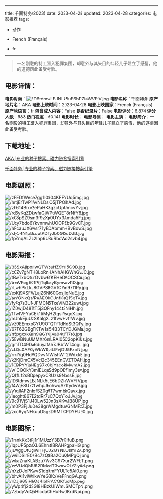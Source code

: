 
---
title: 千面特务(2023)
date: 2023-04-28
updated: 2023-04-28
categories: 电影推荐
tags:
- 动作

- French (Français)
- fr
---


> 一名刚毅的特工潜入犯罪集团，却意外与其头目的年轻儿子建立了感情，他的道德因此备受考验。

## **电影详情**：

**电影封面**：<img src="https://image.tmdb.org/t/p/w200/lD6tdmwLEJNLk5uE6bDZlaWVFfV.jpg" alt="/lD6tdmwLEJNLk5uE6bDZlaWVFfV.jpg" title="/lD6tdmwLEJNLk5uE6bDZlaWVFfV.jpg">
**电影名称**：千面特务
**原产地片名**：AKA
**电影上映时间**：2023-04-28
**电影上映国家**：French (Français)
**原产地语言**：fr
**包含成人内容**：False
**是否纪录片**：False
**电影评分**：6.874
**评分人数**：583
**热门程度**：60.141
**电影时长**：
**电影导演**：
**电影主演**：
**电影简介**：一名刚毅的特工潜入犯罪集团，却意外与其头目的年轻儿子建立了感情，他的道德因此备受考验。

## **下载地址**：
[AKA |专业的种子搜索、磁力链接搜索引擎](https://movie.amd794.com:2083/?search=AKA&ordering=&mode=match_phrase&page_size=10&page=1)

[千面特务 |专业的种子搜索、磁力链接搜索引擎](https://movie.amd794.com:2083/?search=%E5%8D%83%E9%9D%A2%E7%89%B9%E5%8A%A1&ordering=&mode=match_phrase&page_size=10&page=1)
 

## **电影剧照**：
<img src="https://image.tmdb.org/t/p/original/zPEDfWece7gg1I0904KFFVUq5mg.jpg" alt="/zPEDfWece7gg1I0904KFFVUq5mg.jpg" title="/zPEDfWece7gg1I0904KFFVUq5mg.jpg"><img src="https://image.tmdb.org/t/p/original/hrtjErTwP1AvNLDsIO5jTPOihAd.jpg" alt="/hrtjErTwP1AvNLDsIO5jTPOihAd.jpg" title="/hrtjErTwP1AvNLDsIO5jTPOihAd.jpg"><img src="https://image.tmdb.org/t/p/original/zh614Bixv2ePaHK8gzcUpUmcvYv.jpg" alt="/zh614Bixv2ePaHK8gzcUpUmcvYv.jpg" title="/zh614Bixv2ePaHK8gzcUpUmcvYv.jpg"><img src="https://image.tmdb.org/t/p/original/rd6yKqZDkwfaGjWPtWQET8rNfY8.jpg" alt="/rd6yKqZDkwfaGjWPtWQET8rNfY8.jpg" title="/rd6yKqZDkwfaGjWPtWQET8rNfY8.jpg"><img src="https://image.tmdb.org/t/p/original/x08pSZ9sm3f9zXp0UYx3Amda5Fg.jpg" alt="/x08pSZ9sm3f9zXp0UYx3Amda5Fg.jpg" title="/x08pSZ9sm3f9zXp0UYx3Amda5Fg.jpg"><img src="https://image.tmdb.org/t/p/original/Uxy7bdo6YkvnmwhUOOPZb9GvCF.jpg" alt="/Uxy7bdo6YkvnmwhUOOPZb9GvCF.jpg" title="/Uxy7bdo6YkvnmwhUOOPZb9GvCF.jpg"><img src="https://image.tmdb.org/t/p/original/hPcauJX6wsr71yBOAbmmHBvBowS.jpg" alt="/hPcauJX6wsr71yBOAbmmHBvBowS.jpg" title="/hPcauJX6wsr71yBOAbmmHBvBowS.jpg"><img src="https://image.tmdb.org/t/p/original/xly54N1pBzqutPDTyJb0Gl5uDJB.jpg" alt="/xly54N1pBzqutPDTyJb0Gl5uDJB.jpg" title="/xly54N1pBzqutPDTyJb0Gl5uDJB.jpg"><img src="https://image.tmdb.org/t/p/original/fpZnqALZc2Inp6U8uRbcWo2svb4.jpg" alt="/fpZnqALZc2Inp6U8uRbcWo2svb4.jpg" title="/fpZnqALZc2Inp6U8uRbcWo2svb4.jpg">

## **电影海报**：
<img src="https://image.tmdb.org/t/p/original/3BSxAjiporlwQTWzaHZ9Yrl5C9D.jpg" alt="/3BSxAjiporlwQTWzaHZ9Yrl5C9D.jpg" title="/3BSxAjiporlwQTWzaHZ9Yrl5C9D.jpg"><img src="https://image.tmdb.org/t/p/original/c0Zv7gNTH8LoRnHANhAHGWhGvJC.jpg" alt="/c0Zv7gNTH8LoRnHANhAHGWhGvJC.jpg" title="/c0Zv7gNTH8LoRnHANhAHGWhGvJC.jpg"><img src="https://image.tmdb.org/t/p/original/tBwTxbQturOvbw6fKEHeDAOCSCu.jpg" alt="/tBwTxbQturOvbw6fKEHeDAOCSCu.jpg" title="/tBwTxbQturOvbw6fKEHeDAOCSCu.jpg"><img src="https://image.tmdb.org/t/p/original/trmVFogE01PfjTqIbxyBymvavRD.jpg" alt="/trmVFogE01PfjTqIbxyBymvavRD.jpg" title="/trmVFogE01PfjTqIbxyBymvavRD.jpg"><img src="https://image.tmdb.org/t/p/original/rLwhPkLkJ8GVPSBGVfCYm97f1Py.jpg" alt="/rLwhPkLkJ8GVPSBGVfCYm97f1Py.jpg" title="/rLwhPkLkJ8GVPSBGVfCYm97f1Py.jpg"><img src="https://image.tmdb.org/t/p/original/exKj9XSFWLajZ6NI60Gxsj1qNuE.jpg" alt="/exKj9XSFWLajZ6NI60Gxsj1qNuE.jpg" title="/exKj9XSFWLajZ6NI60Gxsj1qNuE.jpg"><img src="https://image.tmdb.org/t/p/original/arYGNxQafPeAEObOJnfKsQ15qTv.jpg" alt="/arYGNxQafPeAEObOJnfKsQ15qTv.jpg" title="/arYGNxQafPeAEObOJnfKsQ15qTv.jpg"><img src="https://image.tmdb.org/t/p/original/fy7q7s3UNJFMCN5TxeViM322uwt.jpg" alt="/fy7q7s3UNJFMCN5TxeViM322uwt.jpg" title="/fy7q7s3UNJFMCN5TxeViM322uwt.jpg"><img src="https://image.tmdb.org/t/p/original/lZDwjD48TtT5j3QRny144t3NiHh.jpg" alt="/lZDwjD48TtT5j3QRny144t3NiHh.jpg" title="/lZDwjD48TtT5j3QRny144t3NiHh.jpg"><img src="https://image.tmdb.org/t/p/original/1TwIVFYuCEk1tiMyH2tqsIYsqcX.jpg" alt="/1TwIVFYuCEk1tiMyH2tqsIYsqcX.jpg" title="/1TwIVFYuCEk1tiMyH2tqsIYsqcX.jpg"><img src="https://image.tmdb.org/t/p/original/mJhkEjuUzSKalgXLz1fvwHvfrWv.jpg" alt="/mJhkEjuUzSKalgXLz1fvwHvfrWv.jpg" title="/mJhkEjuUzSKalgXLz1fvwHvfrWv.jpg"><img src="https://image.tmdb.org/t/p/original/vZ9EEmxpGYU9OTQTfTdNdSt3QPy.jpg" alt="/vZ9EEmxpGYU9OTQTfTdNdSt3QPy.jpg" title="/vZ9EEmxpGYU9OTQTfTdNdSt3QPy.jpg"><img src="https://image.tmdb.org/t/p/original/67T62GBgTKTw1sl54B3TCYDJGMa.jpg" alt="/67T62GBgTKTw1sl54B3TCYDJGMa.jpg" title="/67T62GBgTKTw1sl54B3TCYDJGMa.jpg"><img src="https://image.tmdb.org/t/p/original/n5pgxxkQrh9QGY0jXa94tjfT7t8.jpg" alt="/n5pgxxkQrh9QGY0jXa94tjfT7t8.jpg" title="/n5pgxxkQrh9QGY0jXa94tjfT7t8.jpg"><img src="https://image.tmdb.org/t/p/original/5BwBNuUMMXr6mLRAI05C2opKiUs.jpg" alt="/5BwBNuUMMXr6mLRAI05C2opKiUs.jpg" title="/5BwBNuUMMXr6mLRAI05C2opKiUs.jpg"><img src="https://image.tmdb.org/t/p/original/gmTD49Da6duyJfAh7JBbfWT4ogu.jpg" alt="/gmTD49Da6duyJfAh7JBbfWT4ogu.jpg" title="/gmTD49Da6duyJfAh7JBbfWT4ogu.jpg"><img src="https://image.tmdb.org/t/p/original/zLQc0AF6yWkW6piLlFvjDU8FznN.jpg" alt="/zLQc0AF6yWkW6piLlFvjDU8FznN.jpg" title="/zLQc0AF6yWkW6piLlFvjDU8FznN.jpg"><img src="https://image.tmdb.org/t/p/original/rmlYg0HdVQDvvNlWishWT2WdxkE.jpg" alt="/rmlYg0HdVQDvvNlWishWT2WdxkE.jpg" title="/rmlYg0HdVQDvvNlWishWT2WdxkE.jpg"><img src="https://image.tmdb.org/t/p/original/kZKjDmCX5Vcl2c345EEnQVZTOAH.jpg" alt="/kZKjDmCX5Vcl2c345EEnQVZTOAH.jpg" title="/kZKjDmCX5Vcl2c345EEnQVZTOAH.jpg"><img src="https://image.tmdb.org/t/p/original/1CBPYYjaHEgS7xObjYacoRMwmA2.jpg" alt="/1CBPYYjaHEgS7xObjYacoRMwmA2.jpg" title="/1CBPYYjaHEgS7xObjYacoRMwmA2.jpg"><img src="https://image.tmdb.org/t/p/original/w1CQOkY3mIELqeSd9pOBf1my3sv.jpg" alt="/w1CQOkY3mIELqeSd9pOBf1my3sv.jpg" title="/w1CQOkY3mIELqeSd9pOBf1my3sv.jpg"><img src="https://image.tmdb.org/t/p/original/QljfLf2sBDpepyxCRUzs9NpssE.jpg" alt="/QljfLf2sBDpepyxCRUzs9NpssE.jpg" title="/QljfLf2sBDpepyxCRUzs9NpssE.jpg"><img src="https://image.tmdb.org/t/p/original/lD6tdmwLEJNLk5uE6bDZlaWVFfV.jpg" alt="/lD6tdmwLEJNLk5uE6bDZlaWVFfV.jpg" title="/lD6tdmwLEJNLk5uE6bDZlaWVFfV.jpg"><img src="https://image.tmdb.org/t/p/original/f4WjE8U72fwhpJ6ohwqAk1tydwV.jpg" alt="/f4WjE8U72fwhpJ6ohwqAk1tydwV.jpg" title="/f4WjE8U72fwhpJ6ohwqAk1tydwV.jpg"><img src="https://image.tmdb.org/t/p/original/yYqIlAF2nfofSZ0g9T7wmbkQavx.jpg" alt="/yYqIlAF2nfofSZ0g9T7wmbkQavx.jpg" title="/yYqIlAF2nfofSZ0g9T7wmbkQavx.jpg"><img src="https://image.tmdb.org/t/p/original/iecght867E2tdRr7uC7QoY1oJJv.jpg" alt="/iecght867E2tdRr7uC7QoY1oJJv.jpg" title="/iecght867E2tdRr7uC7QoY1oJJv.jpg"><img src="https://image.tmdb.org/t/p/original/9d91VjS1J40Lw520n3sXKwJB8UP.jpg" alt="/9d91VjS1J40Lw520n3sXKwJB8UP.jpg" title="/9d91VjS1J40Lw520n3sXKwJB8UP.jpg"><img src="https://image.tmdb.org/t/p/original/mOP3FjJuOe38grWMgdtuVGNMFzZ.jpg" alt="/mOP3FjJuOe38grWMgdtuVGNMFzZ.jpg" title="/mOP3FjJuOe38grWMgdtuVGNMFzZ.jpg"><img src="https://image.tmdb.org/t/p/original/zqc6yqNHkuuD5g6D9MTCPDYFU90.jpg" alt="/zqc6yqNHkuuD5g6D9MTCPDYFU90.jpg" title="/zqc6yqNHkuuD5g6D9MTCPDYFU90.jpg">

## **电影图标**：
<img src="https://image.tmdb.org/t/p/original/1mnkKx3tRj1r1MUzzY3B7rOifuB.png" alt="/1mnkKx3tRj1r1MUzzY3B7rOifuB.png" title="/1mnkKx3tRj1r1MUzzY3B7rOifuB.png"><img src="https://image.tmdb.org/t/p/original/lqpUP5pzsXL6EhmtIBRAHPgpaHG.png" alt="/lqpUP5pzsXL6EhmtIBRAHPgpaHG.png" title="/lqpUP5pzsXL6EhmtIBRAHPgpaHG.png"><img src="https://image.tmdb.org/t/p/original/jLwggOtUgiwHFjCD2QYNEOsm12A.png" alt="/jLwggOtUgiwHFjCD2QYNEOsm12A.png" title="/jLwggOtUgiwHFjCD2QYNEOsm12A.png"><img src="https://image.tmdb.org/t/p/original/w6lDSlrE0zBc7zQ9Ba2CuQMPgQj.png" alt="/w6lDSlrE0zBc7zQ9Ba2CuQMPgQj.png" title="/w6lDSlrE0zBc7zQ9Ba2CuQMPgQj.png"><img src="https://image.tmdb.org/t/p/original/wkaZnaKLABzu7Wv3C97Xur2WFbT.png" alt="/wkaZnaKLABzu7Wv3C97Xur2WFbT.png" title="/wkaZnaKLABzu7Wv3C97Xur2WFbT.png"><img src="https://image.tmdb.org/t/p/original/zzVUdQMU52RModT3wxwOLf2iy0d.png" alt="/zzVUdQMU52RModT3wxwOLf2iy0d.png" title="/zzVUdQMU52RModT3wxwOLf2iy0d.png"><img src="https://image.tmdb.org/t/p/original/nXzDJoPKwvS1dqItmFYULTc5Ai0.png" alt="/nXzDJoPKwvS1dqItmFYULTc5Ai0.png" title="/nXzDJoPKwvS1dqItmFYULTc5Ai0.png"><img src="https://image.tmdb.org/t/p/original/bhvAl1viWflkwYeGBKxVeFFnqGA.png" alt="/bhvAl1viWflkwYeGBKxVeFFnqGA.png" title="/bhvAl1viWflkwYeGBKxVeFFnqGA.png"><img src="https://image.tmdb.org/t/p/original/rDJj665iHhOs4ibIFrACQKfucMp.png" alt="/rDJj665iHhOs4ibIFrACQKfucMp.png" title="/rDJj665iHhOs4ibIFrACQKfucMp.png"><img src="https://image.tmdb.org/t/p/original/yWp4fj2dSGl8HBzkUIWmuSMCTpN.png" alt="/yWp4fj2dSGl8HBzkUIWmuSMCTpN.png" title="/yWp4fj2dSGl8HBzkUIWmuSMCTpN.png"><img src="https://image.tmdb.org/t/p/original/7ZbdyVdQ5HIcdaGhHuRw0KrdNpi.png" alt="/7ZbdyVdQ5HIcdaGhHuRw0KrdNpi.png" title="/7ZbdyVdQ5HIcdaGhHuRw0KrdNpi.png">
